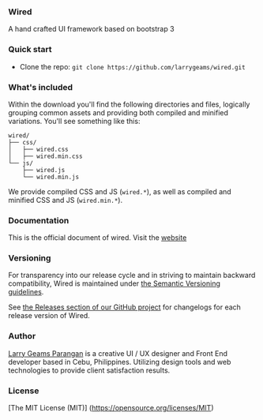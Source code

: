 ### Wired
A hand crafted UI framework based on bootstrap 3

### Quick start
- Clone the repo: `git clone https://github.com/larrygeams/wired.git`

### What's included

Within the download you'll find the following directories and files, logically grouping common assets and providing both compiled and minified variations. You'll see something like this:

```
wired/
├── css/
│   ├── wired.css
│   ├── wired.min.css
└── js/
    ├── wired.js
    └── wired.min.js
```

We provide compiled CSS and JS (`wired.*`), as well as compiled and minified CSS and JS (`wired.min.*`). 

### Documentation
This is the official document of wired. Visit the [website](http://larrygeams.github.io/wired/)

### Versioning

For transparency into our release cycle and in striving to maintain backward compatibility, Wired is maintained under [the Semantic Versioning guidelines](http://semver.org/). 

See [the Releases section of our GitHub project](https://github.com/larry/wired/releases) for changelogs for each release version of Wired. 

### Author
[Larry Geams Parangan](http://larrygeams.github.io) is a creative UI / UX designer and Front End developer based in Cebu, Philippines. Utilizing design tools and web technologies to provide client satisfaction results.

### License
[The MIT License (MIT)] (https://opensource.org/licenses/MIT)

